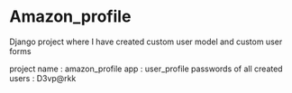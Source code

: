 # Amazon_profile
Django project where I have created custom user model and custom user forms 

project name : amazon_profile 
app : user_profile 
passwords of all created users : D3vp@rkk 

